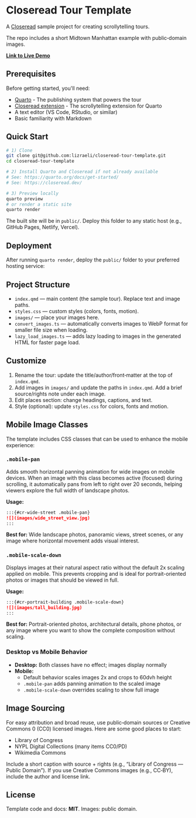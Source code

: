 # Closeread Tour Template

A [Closeread](https://github.com/qmd-lab/closeread) sample project for creating scrollytelling tours.

The repo includes a short Midtown Manhattan example with public‑domain images.

**[Link to Live Demo](https://closeread-tour-template.vercel.app/)**

## Prerequisites

Before getting started, you'll need:

* [Quarto](https://quarto.org/docs/get-started/) - The publishing system that powers the tour
* [Closeread extension](https://closeread.dev/) - The scrollytelling extension for Quarto
* A text editor (VS Code, RStudio, or similar)
* Basic familiarity with Markdown

## Quick Start

```bash
# 1) Clone
git clone git@github.com:lizraeli/closeread-tour-template.git
cd closeread-tour-template

# 2) Install Quarto and Closeread if not already available
# See: https://quarto.org/docs/get-started/
# See: https://closeread.dev/

# 3) Preview locally
quarto preview
# or render a static site
quarto render
```

The built site will be in `public/`. Deploy this folder to any static host (e.g., GitHub Pages, Netlify, Vercel).

## Deployment

After running `quarto render`, deploy the `public/` folder to your preferred hosting service:

## Project Structure

* `index.qmd` — main content (the sample tour). Replace text and image paths.
* `styles.css` — custom styles (colors, fonts, motion).
* `images/` — place your images here.
* `convert_images.ts` — automatically converts images to WebP format for smaller file size when loading.
* `lazy_load_images.ts` — adds lazy loading to images in the generated HTML for faster page load.

## Customize

1. Rename the tour: update the title/author/front‑matter at the top of `index.qmd`.
2. Add images in `images/` and update the paths in `index.qmd`. Add a brief source/rights note under each image.
3. Edit places section: change headings, captions, and text.
4. Style (optional): update `styles.css` for colors, fonts and motion.

## Mobile Image Classes

The template includes CSS classes that can be used to enhance the mobile experience:

### `.mobile-pan`

Adds smooth horizontal panning animation for wide images on mobile devices. When an image with this class becomes active (focused) during scrolling, it automatically pans from left to right over 20 seconds, helping viewers explore the full width of landscape photos.

**Usage:**

```markdown
:::{#cr-wide-street .mobile-pan}
![](images/wide_street_view.jpg)
:::
```

**Best for:** Wide landscape photos, panoramic views, street scenes, or any image where horizontal movement adds visual interest.

### `.mobile-scale-down`

Displays images at their natural aspect ratio without the default 2x scaling applied on mobile. This prevents cropping and is ideal for portrait-oriented photos or images that should be viewed in full.

**Usage:**

```markdown
:::{#cr-portrait-building .mobile-scale-down}
![](images/tall_building.jpg)
:::
```

**Best for:** Portrait-oriented photos, architectural details, phone photos, or any image where you want to show the complete composition without scaling.

### Desktop vs Mobile Behavior

* **Desktop:** Both classes have no effect; images display normally
* **Mobile:**
  * Default behavior scales images 2x and crops to 60dvh height
  * `.mobile-pan` adds panning animation to the scaled image
  * `.mobile-scale-down` overrides scaling to show full image

## Image Sourcing

For easy attribution and broad reuse, use public‑domain sources or Creative Commons 0 (CC0) licensed images. Here are some good places to start:

* Library of Congress
* NYPL Digital Collections (many items CC0/PD)
* Wikimedia Commons

Include a short caption with source + rights (e.g., “Library of Congress — Public Domain”). If you use Creative Commons images (e.g., CC‑BY), include the author and license link.

## License

Template code and docs: **MIT**.
Images: public domain.
